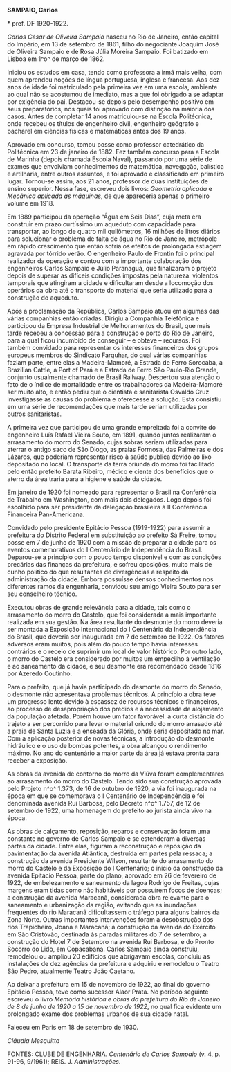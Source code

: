 **SAMPAIO, Carlos**

\* pref. DF 1920-1922.

*Carlos César de Oliveira Sampaio* nasceu no Rio de Janeiro, então
capital do Império, em 13 de setembro de 1861, filho do negociante
Joaquim José de Oliveira Sampaio e de Rosa Júlia Moreira Sampaio. Foi
batizado em Lisboa em 1^o^ de março de 1862.

Iniciou os estudos em casa, tendo como professora a irmã mais velha, com
quem aprendeu noções de língua portuguesa, inglesa e francesa. Aos dez
anos de idade foi matriculado pela primeira vez em uma escola, ambiente
ao qual não se acostumou de imediato, mas a que foi obrigado a se
adaptar por exigência do pai. Destacou-se depois pelo desempenho
positivo em seus preparatórios, nos quais foi aprovado com distinção na
maioria dos casos. Antes de completar 14 anos matriculou-se na Escola
Politécnica, onde recebeu os títulos de engenheiro civil, engenheiro
geógrafo e bacharel em ciências físicas e matemáticas antes dos 19 anos.

Aprovado em concurso, tomou posse como professor catedrático da
Politécnica em 23 de janeiro de 1882. Fez também concurso para a Escola
de Marinha (depois chamada Escola Naval), passando por uma série de
exames que envolviam conhecimentos de matemática, navegação, balística e
artilharia, entre outros assuntos, e foi aprovado e classificado em
primeiro lugar. Tornou-se assim, aos 21 anos, professor de duas
instituições de ensino superior. Nessa fase, escreveu dois livros:
*Geometria aplicada* e *Mecânica aplicada às máquinas*, de que
apareceria apenas o primeiro volume em 1918.

Em 1889 participou da operação “Água em Seis Dias”, cuja meta era
construir em prazo curtíssimo um aqueduto com capacidade para
transportar, ao longo de quatro mil quilômetros, 16 milhões de litros
diários para solucionar o problema de falta de água no Rio de Janeiro,
metrópole em rápido crescimento que então sofria os efeitos de
prolongada estiagem agravada por tórrido verão. O engenheiro Paulo de
Frontin foi o principal realizador da operação e contou com a importante
colaboração dos engenheiros Carlos Sampaio e Júlio Paranaguá, que
finalizaram o projeto depois de superar as difíceis condições impostas
pela natureza: violentos temporais que atingiram a cidade e dificultaram
desde a locomoção dos operários da obra até o transporte do material que
seria utilizado para a construção do aqueduto.

Após a proclamação da República, Carlos Sampaio atuou em algumas das
várias companhias então criadas. Dirigiu a Companhia Telefônica e
participou da Empresa Industrial de Melhoramentos do Brasil, que mais
tarde recebeu a concessão para a construção o porto do Rio de Janeiro,
para a qual ficou incumbido de conseguir – e obteve – recursos. Foi
também convidado para representar os interesses financeiros dos grupos
europeus membros do Sindicato Farquhar, do qual várias companhias faziam
parte, entre elas a Madeira-Mamoré, a Estrada de Ferro Sorocaba, a
Brazilian Cattle, a Port of Pará e a Estrada de Ferro São Paulo-Rio
Grande, conjunto usualmente chamado de Brasil Railway. Despertou sua
atenção o fato de o índice de mortalidade entre os trabalhadores da
Madeira-Mamoré ser muito alto, e então pediu que o cientista e
sanitarista Osvaldo Cruz investigasse as causas do problema e oferecesse
a solução. Esta consistiu em uma série de recomendações que mais tarde
seriam utilizadas por outros sanitaristas.

A primeira vez que participou de uma grande empreitada foi a convite do
engenheiro Luís Rafael Vieira Souto, em 1891, quando juntos realizaram o
arrasamento do morro do Senado, cujas sobras seriam utilizadas para
aterrar o antigo saco de São Diogo, as praias Formosa, das Palmeiras e
dos Lázaros, que poderiam representar risco à saúde publica devido ao
lixo depositado no local. O transporte da terra oriunda do morro foi
facilitado pelo então prefeito Barata Ribeiro, médico e ciente dos
benefícios que o aterro da área traria para a higiene e saúde da cidade.

Em janeiro de 1920 foi nomeado para representar o Brasil na Conferência
de Trabalho em Washington, com mais dois delegados. Logo depois foi
escolhido para ser presidente da delegação brasileira à II Conferência
Financeira Pan-Americana.

Convidado pelo presidente Epitácio Pessoa (1919-1922) para assumir a
prefeitura do Distrito Federal em substituição ao prefeito Sá Freire,
tomou posse em 7 de junho de 1920 com a missão de preparar a cidade para
os eventos comemorativos do I Centenário de Independência do Brasil.
Deparou-se a princípio com o pouco tempo disponível e com as condições
precárias das finanças da prefeitura, e sofreu oposições, muito mais de
cunho político do que resultantes de divergências a respeito da
administração da cidade. Embora possuísse densos conhecimentos nos
diferentes ramos da engenharia, convidou seu amigo Vieira Souto para ser
seu conselheiro técnico.

Executou obras de grande relevância para a cidade, tais como o
arrasamento do morro do Castelo, que foi considerada a mais importante
realizada em sua gestão. Na área resultante do desmonte do morro deveria
ser montada a Exposição Internacional do I Centenário da Independência
do Brasil, que deveria ser inaugurada em 7 de setembro de 1922. Os
fatores adversos eram muitos, pois além do pouco tempo havia interesses
contrários e o receio de suprimir um local de valor histórico. Por outro
lado, o morro do Castelo era considerado por muitos um empecilho à
ventilação e ao saneamento da cidade, e seu desmonte era recomendado
desde 1816 por Azeredo Coutinho.

Para o prefeito, que já havia participado do desmonte do morro do
Senado, o desmonte não apresentava problemas técnicos. A princípio a
obra teve um progresso lento devido à escassez de recursos técnicos e
financeiros, ao processo de desapropriação dos prédios e à necessidade
de alojamento da população afetada. Porém houve um fator favorável: a
curta distância do trajeto a ser percorrido para levar o material
oriundo do morro arrasado até a praia de Santa Luzia e a enseada da
Glória, onde seria depositado no mar. Com a aplicação posterior de novas
técnicas, a introdução do desmonte hidráulico e o uso de bombas
potentes, a obra alcançou o rendimento máximo. No ano do centenário a
maior parte da área já estava pronta para receber a exposição.

As obras da avenida de contorno do morro da Viúva foram complementares
ao arrasamento do morro do Castelo. Tendo sido sua construção aprovada
pelo Projeto n^o^ 1.373, de 16 de outubro de 1920, a via foi inaugurada
na época em que se comemorava o I Centenário de Independência e foi
denominada avenida Rui Barbosa, pelo Decreto n^o^ 1.757, de 12 de
setembro de 1922, uma homenagem do prefeito ao jurista ainda vivo na
época.

As obras de calçamento, reposição, reparos e conservação foram uma
constante no governo de Carlos Sampaio e se estenderam a diversas partes
da cidade. Entre elas, figuram a reconstrução e reposição da
pavimentação da avenida Atlântica, destruída em partes pela ressaca; a
construção da avenida Presidente Wilson, resultante do arrasamento do
morro do Castelo e da Exposição do I Centenário; o início da construção
da avenida Epitácio Pessoa, parte do plano, aprovado em 26 de fevereiro
de 1922, de embelezamento e saneamento da lagoa Rodrigo de Freitas,
cujas margens eram tidas como não habitáveis por possuírem focos de
doenças; a construção da avenida Maracanã, considerada obra relevante
para o saneamento e urbanização da região, evitando que as inundações
frequentes do rio Maracanã dificultassem o tráfego para alguns bairros
da Zona Norte. Outras importantes intervenções foram a desobstrução dos
rios Trapicheiro, Joana e Maracanã; a construção da avenida do Exército
em São Cristóvão, destinada às paradas militares do 7 de setembro; a
construção do Hotel 7 de Setembro na avenida Rui Barbosa, e do Pronto
Socorro do Lido, em Copacabana. Carlos Sampaio ainda construiu,
remodelou ou ampliou 20 edifícios que abrigavam escolas, concluiu as
instalações de dez agências da prefeitura e adquiriu e remodelou o
Teatro São Pedro, atualmente Teatro João Caetano.

Ao deixar a prefeitura em 15 de novembro de 1922, ao final do governo
Epitácio Pessoa, teve como sucessor Alaor Prata. No período seguinte
escreveu o livro *Memória histórica e obras da prefeitura do Rio de
Janeiro de 8 de junho de 1920 a 15 de novembro de 1922*, no qual fica
evidente um prolongado exame dos problemas urbanos de sua cidade natal.

Faleceu em Paris em 18 de setembro de 1930.

*Cláudia Mesquitta*

FONTES: CLUBE DE ENGENHARIA. *Centenário de Carlos Sampaio* (v. 4, p.
91-96, 9/1961); REIS. J. *Administrações*.
